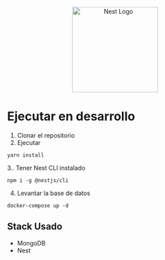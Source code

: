<p align="center">
  <a href="http://nestjs.com/" target="blank"><img src="https://nestjs.com/img/logo-small.svg" width="200" alt="Nest Logo" /></a>
</p>

# Ejecutar en desarrollo

1. Clonar el repositorio
2. Ejecutar
```
yarn install
```
3.. Tener Nest CLI instalado
```
npm i -g @nestjs/cli
```

4. Levantar la base de datos
```
docker-compose up -d
```



## Stack Usado
* MongoDB
* Nest